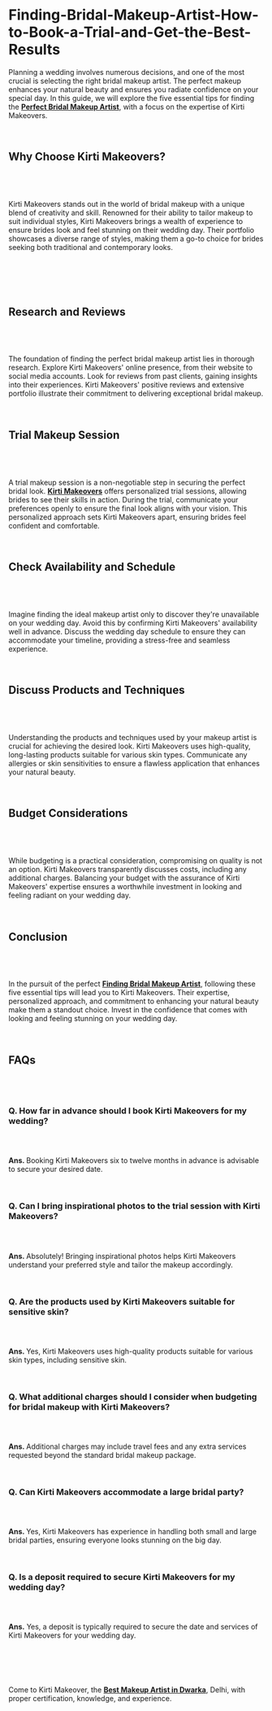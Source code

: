 # Finding-Bridal-Makeup-Artist-How-to-Book-a-Trial-and-Get-the-Best-Results
<p>Planning a wedding involves numerous decisions, and one of the most crucial is selecting the right bridal makeup artist. The perfect makeup enhances your natural beauty and ensures you radiate confidence on your special day. In this guide, we will explore the five essential tips for finding the&nbsp;<a href="https://kirti-makeovers.com/5-essential-tips-for-finding-the-perfect-bridal-makeup-artist/"><strong>Perfect Bridal Makeup Artist</strong></a>, with a focus on the expertise of Kirti Makeovers.</p>
<p>&nbsp;</p>
<h2><strong>Why Choose Kirti Makeovers?</strong></h2>
<h2>&nbsp;</h2>
<p>Kirti Makeovers stands out in the world of bridal makeup with a unique blend of creativity and skill. Renowned for their ability to tailor makeup to suit individual styles, Kirti Makeovers brings a wealth of experience to ensure brides look and feel stunning on their wedding day. Their portfolio showcases a diverse range of styles, making them a go-to choice for brides seeking both traditional and contemporary looks.</p>
<p>&nbsp;</p>
<p><img src="https://storage.penzu.com/g/7yyAUHvchvj6TLpu" alt="" /></p>
<p>&nbsp;</p>
<h2><strong>Research and Reviews</strong></h2>
<h2>&nbsp;</h2>
<p>The foundation of finding the perfect bridal makeup artist lies in thorough research. Explore Kirti Makeovers' online presence, from their website to social media accounts. Look for reviews from past clients, gaining insights into their experiences. Kirti Makeovers' positive reviews and extensive portfolio illustrate their commitment to delivering exceptional bridal makeup.</p>
<p>&nbsp;</p>
<h2><strong>Trial Makeup Session</strong></h2>
<h2>&nbsp;</h2>
<p>A trial makeup session is a non-negotiable step in securing the perfect bridal look.&nbsp;<a href="https://kirti-makeovers.com/"><strong>Kirti Makeovers</strong></a>&nbsp;offers personalized trial sessions, allowing brides to see their skills in action. During the trial, communicate your preferences openly to ensure the final look aligns with your vision. This personalized approach sets Kirti Makeovers apart, ensuring brides feel confident and comfortable.</p>
<p>&nbsp;</p>
<h2><strong>Check Availability and Schedule</strong></h2>
<h2>&nbsp;</h2>
<p>Imagine finding the ideal makeup artist only to discover they're unavailable on your wedding day. Avoid this by confirming Kirti Makeovers' availability well in advance. Discuss the wedding day schedule to ensure they can accommodate your timeline, providing a stress-free and seamless experience.</p>
<p>&nbsp;</p>
<h2><strong>Discuss Products and Techniques</strong></h2>
<h2>&nbsp;</h2>
<p>Understanding the products and techniques used by your makeup artist is crucial for achieving the desired look. Kirti Makeovers uses high-quality, long-lasting products suitable for various skin types. Communicate any allergies or skin sensitivities to ensure a flawless application that enhances your natural beauty.</p>
<p>&nbsp;</p>
<h2><strong>Budget Considerations</strong></h2>
<h2>&nbsp;</h2>
<p>While budgeting is a practical consideration, compromising on quality is not an option. Kirti Makeovers transparently discusses costs, including any additional charges. Balancing your budget with the assurance of Kirti Makeovers' expertise ensures a worthwhile investment in looking and feeling radiant on your wedding day.</p>
<p>&nbsp;</p>
<h2><strong>Conclusion</strong></h2>
<h2>&nbsp;</h2>
<p>In the pursuit of the perfect&nbsp;<a href="https://kirti-makeovers.com/5-essential-tips-for-finding-the-perfect-bridal-makeup-artist/"><strong>Finding Bridal Makeup Artist</strong></a>, following these five essential tips will lead you to Kirti Makeovers. Their expertise, personalized approach, and commitment to enhancing your natural beauty make them a standout choice. Invest in the confidence that comes with looking and feeling stunning on your wedding day.</p>
<p>&nbsp;</p>
<h2><strong>FAQs</strong></h2>
<h2>&nbsp;</h2>
<h3><strong>Q. How far in advance should I book Kirti Makeovers for my wedding?</strong></h3>
<h3>&nbsp;</h3>
<p><strong>Ans.&nbsp;</strong>Booking Kirti Makeovers six to twelve months in advance is advisable to secure your desired date.</p>
<p>&nbsp;</p>
<h3><strong>Q. Can I bring inspirational photos to the trial session with Kirti Makeovers?</strong></h3>
<h3>&nbsp;</h3>
<p><strong>Ans.&nbsp;</strong>Absolutely! Bringing inspirational photos helps Kirti Makeovers understand your preferred style and tailor the makeup accordingly.</p>
<p>&nbsp;</p>
<h3><strong>Q. Are the products used by Kirti Makeovers suitable for sensitive skin?</strong></h3>
<h3>&nbsp;</h3>
<p><strong>Ans.&nbsp;</strong>Yes, Kirti Makeovers uses high-quality products suitable for various skin types, including sensitive skin.</p>
<p>&nbsp;</p>
<h3><strong>Q. What additional charges should I consider when budgeting for bridal makeup with Kirti Makeovers?</strong></h3>
<h3>&nbsp;</h3>
<p><strong>Ans.&nbsp;</strong>Additional charges may include travel fees and any extra services requested beyond the standard bridal makeup package.</p>
<p>&nbsp;</p>
<h3><strong>Q. Can Kirti Makeovers accommodate a large bridal party?</strong></h3>
<h3>&nbsp;</h3>
<p><strong>Ans.&nbsp;</strong>Yes, Kirti Makeovers has experience in handling both small and large bridal parties, ensuring everyone looks stunning on the big day.</p>
<p>&nbsp;</p>
<h3><strong>Q. Is a deposit required to secure Kirti Makeovers for my wedding day?</strong></h3>
<h3>&nbsp;</h3>
<p><strong>Ans.</strong>&nbsp;Yes, a deposit is typically required to secure the date and services of Kirti Makeovers for your wedding day.</p>
<p>&nbsp;</p>
<p><img src="https://storage.penzu.com/g/aCeuzku5m6da4RjR" alt="" /></p>
<p>&nbsp;</p>
<p>Come to Kirti Makeover, the&nbsp;<a href="https://kirti-makeovers.com/bridal-makeup-artist-in-dwarka/"><strong>Best Makeup Artist in Dwarka</strong></a>, Delhi, with proper certification, knowledge, and experience.</p>
